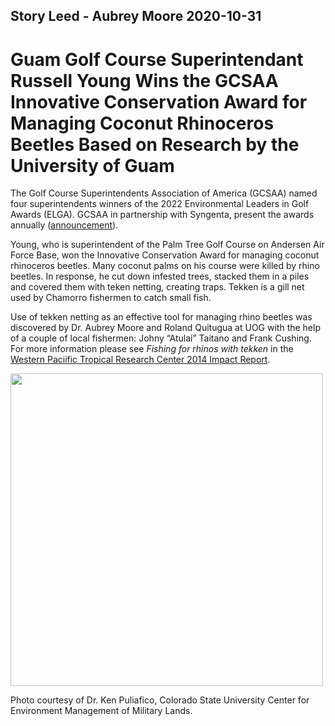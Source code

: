 ## Story Leed - Aubrey Moore 2020-10-31

# Guam Golf Course Superintendant Russell Young Wins the GCSAA Innovative Conservation Award for Managing Coconut Rhinoceros Beetles Based on Research by the University of Guam 

The Golf Course Superintendents Association of America (GCSAA) named four superintendents winners of the 2022 Environmental Leaders in Golf Awards (ELGA). GCSAA in partnership with Syngenta, present the awards annually ([announcement](https://www.golfdom.com/gcsaa-names-four-environmental-leaders-in-golf-award-winners/)).

Young, who is superintendent of the Palm Tree Golf Course on Andersen Air Force Base, won the Innovative Conservation Award for managing coconut rhinoceros beetles. Many coconut palms on his course were killed by rhino beetles. In response, he cut down infested trees, stacked  them in a piles and covered them with teken netting, creating traps. Tekken is a gill net used by Chamorro fishermen to catch small fish. 

Use of tekken netting as an effective tool for managing rhino beetles was discovered by Dr. Aubrey Moore and Roland Quitugua at UOG with the help of a couple of local fishermen: Johny “Atulai” Taitano and Frank Cushing. For more information please see *Fishing for rhinos with tekken* in the [Western Paciific Tropical Research Center 2014 Impact Report](https://www.uog.edu/_resources/files/2014-impactsmall.pdf).

<img src="Golf-course_Tekken-netting_20210416_001156207.rotated.jpg" width="500">

Photo courtesy of Dr. Ken Puliafico, Colorado State University Center for Environment Management of Military Lands.
